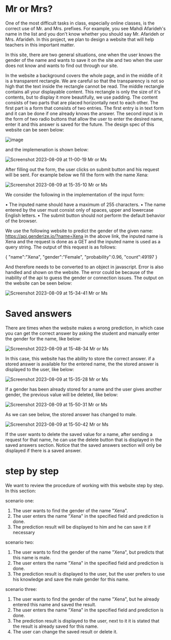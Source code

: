 # Mr or Mrs?

One of the most difficult tasks in class, especially online classes, is the correct use of Mr. and Mrs. prefixes. For example, you see Mahdi Afarideh's name in the list and you don't know whether you should say Mr. Afarideh or Mrs. Afarideh. In this project, we plan to design a website that will help teachers in this important matter. 

In this site, there are two general situations, one when the user knows the gender of the name and wants to save it on the site and two when the user does not know and wants to find out through our site.

In the website a background covers the whole page, and in the middle of it is a transparent rectangle. We are careful so that the transparency is not so high that the text inside the rectangle cannot be read. The middle rectangle contains all your displayable content. This rectangle is only the size of it's contents, but to display it more beautifully, we use padding. The content consists of two parts that are placed horizontally next to each other. The first part is a form that consists of two entries. The first entry is in text form and it can be done if one already knows the answer. The second input is in the form of two radio buttons that allow the user to enter the desired name, enter it and this answer is saved for the future. The design spec of this website can be seen below:

![image](https://github.com/MahdiTheGreat/MahdiTheGreat.github.io/assets/47212121/d9608df4-430c-4842-a159-559435748f00)

and the implemenation is shown below:

![Screenshot 2023-08-09 at 11-00-19 Mr  or Ms](https://github.com/MahdiTheGreat/Mr-or-Mrs/assets/47212121/351fc0e2-9d69-42df-a51a-485bafe3a1ce)

After filling out the form, the user clicks on submit button and his request will be sent. For example below we fill the form with the name Xena:

![Screenshot 2023-08-09 at 15-35-10 Mr  or Ms](https://github.com/MahdiTheGreat/mahdithegreat.github.io/assets/47212121/b44fae2a-171b-4e7b-b77a-9b3799874db9)

We consider the following in the implementation of the input form:

• The inputed name should have a maximum of 255 characters. 
• The name entered by the user must consist only of spaces, upper and lowercase English letters.
• The submit button should not perform the default behavior of the browser.

We use the following website to predict the gender of the given name:
https://api.genderize.io/?name=Xena
in the above link, the inputed name is Xena and the request is done as a GET and the inputed name is used as a query string. The output of this request is as follows:

{
"name":"Xena",
"gender":"Female",
"probability":0.96,
"count":49197
}

And therefore needs to be converted to an object in javascript. Error is also handled and shown on the website. 
The error could be because of the inability of the api to guess the gender or connection issues. The output on the website can be seen below:

![Screenshot 2023-08-09 at 15-34-41 Mr  or Ms](https://github.com/MahdiTheGreat/mahdithegreat.github.io/assets/47212121/eeacddb3-50ea-48d2-9422-63473413f9d6)

# Saved answers

There are times when the website makes a wrong prediction, in which case you can get the correct answer by asking the student and manually enter the gender for the name, like below:

![Screenshot 2023-08-09 at 15-48-34 Mr  or Ms](https://github.com/MahdiTheGreat/mahdithegreat.github.io/assets/47212121/dc46d7c7-be26-4f2b-8a33-e2b1c2510215)

In this case, this website has the ability to store the correct answer. if a stored answer is available for the entered name, the the stored answer is displayed to the user, like below:

![Screenshot 2023-08-09 at 15-35-28 Mr  or Ms](https://github.com/MahdiTheGreat/mahdithegreat.github.io/assets/47212121/7f3353fb-8481-4f58-9a17-a3793e3685ff)

If a gender has been already stored for a name and the user gives another gender, the previous value will be deleted, like below:

![Screenshot 2023-08-09 at 15-50-31 Mr  or Ms](https://github.com/MahdiTheGreat/mahdithegreat.github.io/assets/47212121/c2ab3b91-17e4-42e9-92e5-977adbe135a5)

As we can see below, the stored answer has changed to male.

![Screenshot 2023-08-09 at 15-50-42 Mr  or Ms](https://github.com/MahdiTheGreat/mahdithegreat.github.io/assets/47212121/cc514bad-6584-4298-a668-cf150c17af99)

If the user wants to delete the saved value for a name, after sending a request for that name, he can use the delete button that is displayed in the saved answers section. Notice that the saved answers section will only be displayed if there is a saved answer.

# step by step

We want to review the procedure of working with this website step by step. In this section:

scenario one:
1. The user wants to find the gender of the name "Xena".
2. The user enters the name "Xena" in the specified field and prediction is done.
3. The prediction result will be displayed to him and he can save it if necessary

scenario two:
1. The user wants to find the gender of the name "Xena", but predicts that this name is male.
2. The user enters the name "Xena" in the specified field and prediction is done.
3. The prediction result is displayed to the user, but the user prefers to use his knowledge and save the male gender for this name.
   
scenario three:
1. The user wants to find the gender of the name "Xena", but he already entered this name and saved the result.
2. The user enters the name "Xena" in the specified field and prediction is done.
3. The prediction result is displayed to the user, next to it it is stated that the result is already saved for this name.
4. The user can change the saved result or delete it.









